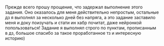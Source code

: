 Прежде всего прошу прощение, что задержал выполнение этого задания. Оно оказалось для меня действительно непростым, остальные дз я выполнял за несколько дней без напряга, а это задание заставило меня и доку поизучать и стати ин хабр почитат, даже нейронкой попользоваться!
Задание я выполнял строго по пунктам, прописанным в дз, большое спасибо за такое проработанное тз и интересную историю)
